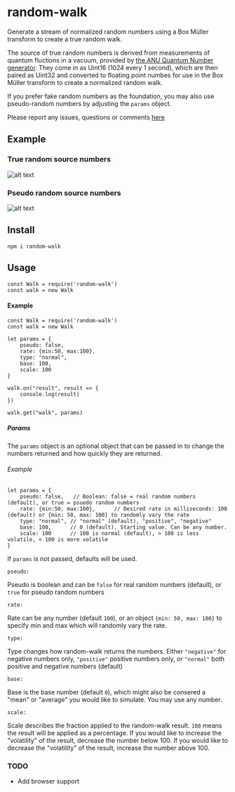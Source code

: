 # random-walk
Generate a stream of normalized random numbers using a Box Müller transform to create a true random walk.

The source of true random numbers is derived from measurements of quantum fluctions in a vacuum, provided by [the ANU Quantum Number generator](https://qrng.anu.edu.au). They come in as Uint16 (1024 every 1 second), which are then paired as Uint32 and converted to floating point numbes for use in the Box Müller transform to create a normalized random walk.

If you prefer fake random numbers as the foundation, you may also use pseudo-random numbers by adjusting the `params` object.

Please report any issues, questions or comments [here](https://github.com/draeder/random-walk/issues)

## Example
### True random source numbers
![alt text](https://draeder.github.io/random-walk/src/random-walk-qrng.png "Random walk true")
### Pseudo random source numbers
![alt text](https://draeder.github.io/random-walk/src/random-walk-pseudo.png "Random walk pseudo")

## Install
`npm i random-walk`

## Usage
```
const Walk = require('random-walk')
const walk = new Walk
```

#### Example
```
const Walk = require('random-walk')
const walk = new Walk

let params = {
    pseudo: false,
    rate: {min:50, max:100},
    type: "normal",
    base: 100,
    scale: 100
}

walk.on("result", result => {
    console.log(result)
})

walk.get("walk", params)
```
##### Params
The `params` object is an optional object that can be passed in to change the numbers returned and how quickly they are returned. 

###### Example
```
let params = {
    pseudo: false,   // Boolean: false = real random numbers (default), or true = psuedo random numbers
    rate: {min:50, max:100},      // Desired rate in milliseconds: 100 (default) or {min: 50, max: 100} to randomly vary the rate
    type: "normal", // "normal" (default), "positive", "negative"
    base: 100,      // 0 (default). Starting value. Can be any number.
    scale: 100      // 100 is normal (default), > 100 is less volatile, < 100 is more volatile
}
```

If `params` is not passed, defaults will be used.

```
pseudo:
``` 

Pseudo is boolean and can be `false` for real random numbers (default), or `true` for pseudo random numbers

```
rate:
```

Rate can be any number (default `100`), or an object `{min: 50, max: 100}` to specify min and max which will randomly vary the rate.

```
type:
``` 

Type changes how random-walk returns the numbers. Either `"negative"` for negative numbers only, `"positive"` positive numbers only, or `"normal"` both positive and negative numbers (default)

```
base:
```

Base is the base number (default `0`), which might also be consered a "mean" or "average" you would like to simulate. You may use any number.

```
scale:
```

Scale describes the fraction applied to the random-walk result. `100` means the result will be applied as a percentage. If you would like to increase the "volatility" of the result, decrease the number below 100. If you would like to decrease the "volatility" of the result, increase the number above 100.


### TODO

- Add browser support